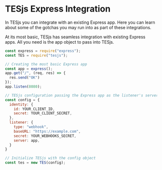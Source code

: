 # TESjs Express Integration
In TESjs you can integrate with an existing Express app.  Here you can learn about some of the gotchas you may run into as part of these integrations.

At its most basic, TESjs has seamless integration with existing Express apps.  All you need is the app object to pass into TESjs.
```js
const express = require("express");
const TES = require("tesjs");

// Creating the most basic Express app
const app = express();
app.get("/", (req, res) => {
  res.send("OK")
});
app.listen(8080);

// TESjs configuration passing the Express app as the listener's server
const config = {
  identity: {
    id: YOUR_CLIENT_ID,
    secret: YOUR_CLIENT_SECRET,
  },
  listener: {
    type: "webhook",
    baseURL: "https://example.com",
    secret: YOUR_WEBHOOKS_SECRET,
    server: app,
  }
}

// Initialize TESjs with the config object
const tes = new TES(config);
```
